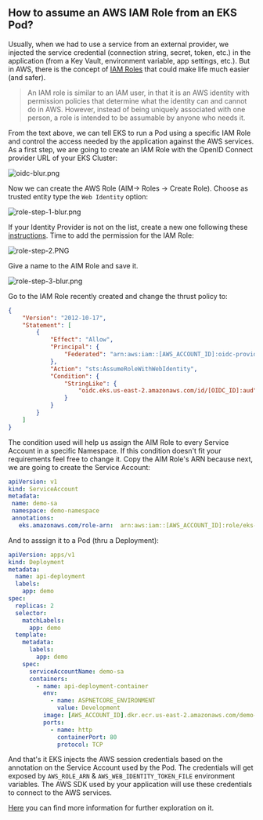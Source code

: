 ## How to assume an AWS IAM Role from an EKS Pod?


Usually, when we had to use a service from an external provider, we injected the service credential (connection string, secret, token, etc.) in the application (from a Key Vault, environment variable, app settings, etc.). But in AWS, there is the concept of [IAM Roles](https://docs.aws.amazon.com/IAM/latest/UserGuide/id_roles.html) that could make life much easier (and safer).

> An IAM role is similar to an IAM user, in that it is an AWS identity with permission policies that determine what the identity can and cannot do in AWS. However, instead of being uniquely associated with one person, a role is intended to be assumable by anyone who needs it.

From the text above, we can tell EKS to run a Pod using a specific IAM Role and control the access needed by the application against the AWS services. As a first step, we are going to create an IAM Role with the OpenID Connect provider URL of your EKS Cluster:

![oidc-blur.png](https://cdn.hashnode.com/res/hashnode/image/upload/v1650740012911/7SswmnqdR.png)

Now we can create the AWS Role (AIM-> Roles -> Create Role). Choose as trusted entity type the ```Web Identity``` option:

![role-step-1-blur.png](https://cdn.hashnode.com/res/hashnode/image/upload/v1650746624407/680voega-.png)

If your Identity Provider is not on the list, create a new one following these [instructions](https://docs.aws.amazon.com/IAM/latest/UserGuide/id_roles_providers_create_oidc.html#manage-oidc-provider-console). Time to add the permission for the IAM Role:

![role-step-2.PNG](https://cdn.hashnode.com/res/hashnode/image/upload/v1650746899499/Xr7KIZp3y.PNG)

Give a name to the AIM Role and save it.

![role-step-3-blur.png](https://cdn.hashnode.com/res/hashnode/image/upload/v1650747400683/SR6nJh0J3.png)

Go to the IAM Role recently created and change the thrust policy to:

```json
{
	"Version": "2012-10-17",
	"Statement": [
		{
			"Effect": "Allow",
			"Principal": {
				"Federated": "arn:aws:iam::[AWS_ACCOUNT_ID]:oidc-provider/oidc.eks.us-east-2.amazonaws.com/id/[OIDC_ID]"
			},
			"Action": "sts:AssumeRoleWithWebIdentity",
			"Condition": {
				"StringLike": {
					"oidc.eks.us-east-2.amazonaws.com/id/[OIDC_ID]:aud": "system:serviceaccount:demo-namespace:*"
				}
			}
		}
	]
}
```

The condition used will help us assign the AIM Role to every Service Account in a specific Namespace. If this condition doesn't fit your requirements feel free to change it. Copy the AIM Role's ARN because next, we are going to create the Service Account:

```yaml
apiVersion: v1
kind: ServiceAccount
metadata:
 name: demo-sa
 namespace: demo-namespace
 annotations:
   eks.amazonaws.com/role-arn:  arn:aws:iam::[AWS_ACCOUNT_ID]:role/eks-demo-role
``` 
And to asssign it to a Pod (thru a Deployment):

```yaml
apiVersion: apps/v1
kind: Deployment
metadata:
  name: api-deployment
  labels:
    app: demo
spec:
  replicas: 2
  selector:
    matchLabels:
      app: demo
  template:
    metadata:
      labels:
        app: demo
    spec:
      serviceAccountName: demo-sa
      containers:
        - name: api-deployment-container
          env:
            - name: ASPNETCORE_ENVIRONMENT
              value: Development
          image: [AWS_ACCOUNT_ID].dkr.ecr.us-east-2.amazonaws.com/demo-api:3.0
          ports:
            - name: http
              containerPort: 80
              protocol: TCP
``` 

And that's it EKS injects the AWS session credentials based on the annotation on the Service Account used by the Pod. The credentials will get exposed by ```AWS_ROLE_ARN``` & ```AWS_WEB_IDENTITY_TOKEN_FILE``` environment variables. The AWS SDK used by your application will use these credentials to connect to the AWS services.

[Here](https://docs.aws.amazon.com/eks/latest/userguide/iam-roles-for-service-accounts.html) you can find more information for further exploration on it.
